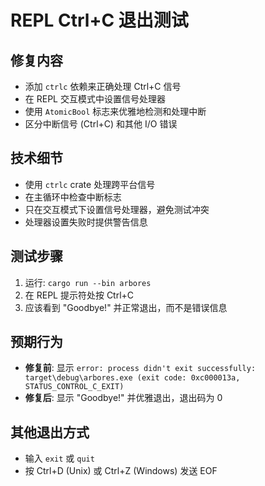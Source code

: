 # REPL Ctrl+C 退出测试

## 修复内容
- 添加 `ctrlc` 依赖来正确处理 Ctrl+C 信号
- 在 REPL 交互模式中设置信号处理器
- 使用 `AtomicBool` 标志来优雅地检测和处理中断
- 区分中断信号 (Ctrl+C) 和其他 I/O 错误

## 技术细节
- 使用 `ctrlc` crate 处理跨平台信号
- 在主循环中检查中断标志
- 只在交互模式下设置信号处理器，避免测试冲突
- 处理器设置失败时提供警告信息

## 测试步骤
1. 运行: `cargo run --bin arbores`
2. 在 REPL 提示符处按 Ctrl+C
3. 应该看到 "Goodbye!" 并正常退出，而不是错误信息

## 预期行为
- **修复前**: 显示 `error: process didn't exit successfully: target\debug\arbores.exe (exit code: 0xc000013a, STATUS_CONTROL_C_EXIT)`
- **修复后**: 显示 "Goodbye!" 并优雅退出，退出码为 0

## 其他退出方式
- 输入 `exit` 或 `quit`
- 按 Ctrl+D (Unix) 或 Ctrl+Z (Windows) 发送 EOF
